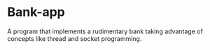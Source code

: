 # Bank-app
A program that implements a rudimentary bank taking advantage of concepts like thread and socket programming.
